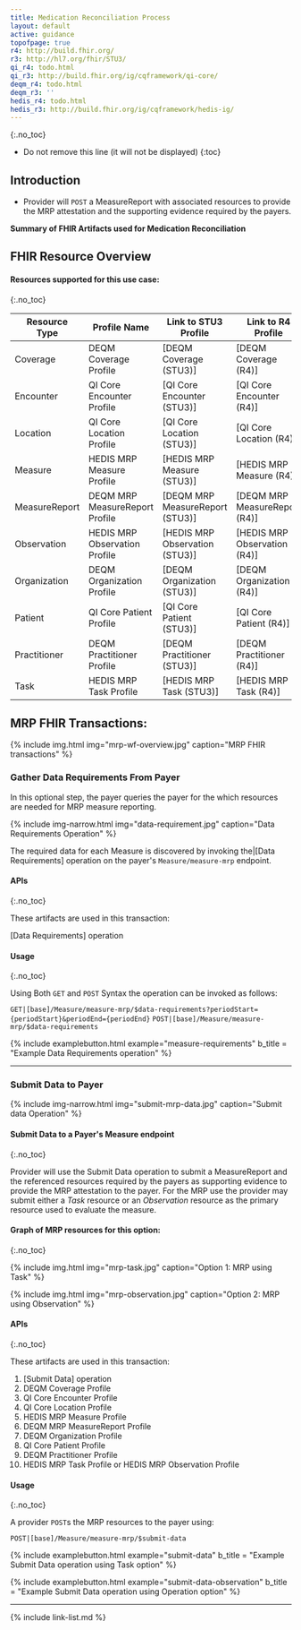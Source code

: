 ```yaml
---
title: Medication Reconciliation Process
layout: default
active: guidance
topofpage: true
r4: http://build.fhir.org/
r3: http://hl7.org/fhir/STU3/
qi_r4: todo.html
qi_r3: http://build.fhir.org/ig/cqframework/qi-core/
deqm_r4: todo.html
deqm_r3: ''
hedis_r4: todo.html
hedis_r3: http://build.fhir.org/ig/cqframework/hedis-ig/
---
```


{:.no_toc}

<!-- TOC  the css styling for this is \pages\assets\css\project.css under 'markdown-toc'-->

* Do not remove this line (it will not be displayed)
{:toc}

##  Introduction

- Provider will `POST` a MeasureReport with associated resources to provide the MRP attestation and the supporting evidence required by the payers.


**Summary of FHIR Artifacts used for Medication Reconciliation**

## FHIR Resource Overview

#### Resources supported for this use case:
{:.no_toc}

|Resource Type|Profile Name|Link to STU3 Profile|Link to R4 Profile|
|---|---|---|---|
|Coverage|DEQM Coverage Profile|[DEQM Coverage (STU3)]|[DEQM Coverage (R4)]|
|Encounter|QI Core Encounter Profile|[QI Core Encounter (STU3)]|[QI Core Encounter (R4)]|
|Location|QI Core Location Profile|[QI Core Location (STU3)]|[QI Core Location (R4)]|
|Measure|HEDIS MRP Measure Profile|[HEDIS MRP Measure (STU3)]|[HEDIS MRP Measure (R4)]|
|MeasureReport|DEQM MRP MeasureReport Profile|[DEQM MRP MeasureReport (STU3)]|[DEQM MRP MeasureReport (R4)]|
|Observation|HEDIS MRP Observation Profile|[HEDIS MRP Observation (STU3)]|[HEDIS MRP Observation (R4)]|
|Organization|DEQM Organization Profile|[DEQM Organization (STU3)]|[DEQM Organization (R4)]|
|Patient|QI Core Patient Profile|[QI Core Patient (STU3)]|[QI Core Patient (R4)]|
|Practitioner|DEQM Practitioner Profile|[DEQM Practitioner (STU3)]|[DEQM Practitioner (R4)]|
|Task|HEDIS MRP Task Profile|[HEDIS MRP Task (STU3)]|[HEDIS MRP Task (R4)]|

<!--
|Resource|Argo DSTU2|US Core STU3|Argonaut/USCore R4|
|---|---|---|---|
|Patient|Y|Y|Pending  publication of R4|
|Practitioner|Y|Y|Pending  publication of R4|
|Organization|Y|Y|Pending  publication of R4|
|Location|N|Y|Pending  publication of R4|
|PractionerRole|N|Y|Pending  publication of R4|
|Procedure|Y|Y|Pending  publication of R4|
|Coverage|N|N|No Plans|
|Observation|Y ( as vitals, lab results, smoking|Y ( as vitals, lab results, smoking|Pending  publication of R4|
|Task|N|N|No Plans|

-->

## MRP FHIR Transactions:

{% include img.html img="mrp-wf-overview.jpg" caption="MRP FHIR transactions" %}

### Gather Data Requirements From Payer


In this optional step, the payer queries the payer for the which resources are needed for MRP measure reporting.

{% include img-narrow.html img="data-requirement.jpg" caption="Data Requirements Operation" %}

The required data for each Measure is discovered by invoking the|[Data Requirements] operation on the payer's `Measure/measure-mrp` endpoint.

#### APIs
{:.no_toc}

These artifacts are used in this transaction:

[Data Requirements] operation

#### Usage
{:.no_toc}

Using Both `GET` and `POST` Syntax the operation can be invoked as follows:

`GET|[base]/Measure/measure-mrp/$data-requirements?periodStart={periodStart}&periodEnd={periodEnd}`
`POST|[base]/Measure/measure-mrp/$data-requirements`

{% include examplebutton.html example="measure-requirements" b_title = "Example Data Requirements operation" %}

---

### Submit Data to Payer

{% include img-narrow.html img="submit-mrp-data.jpg" caption="Submit data Operation" %}

#### Submit Data to a Payer's Measure endpoint
{:.no_toc}

Provider will use the Submit Data operation to submit a MeasureReport and the referenced resources required by the payers as supporting evidence to provide the MRP attestation to the payer.  For the MRP use the provider may submit either a *Task* resource or an *Observation* resource as the primary resource used to evaluate the measure.

#### Graph of MRP resources for this option:
{:.no_toc}

{% include img.html img="mrp-task.jpg" caption="Option 1: MRP using Task" %}

{% include img.html img="mrp-observation.jpg" caption="Option 2: MRP using Observation" %}

#### APIs
{:.no_toc}

These artifacts are used in this transaction:

1. [Submit Data] operation
1. DEQM Coverage Profile
1. QI Core Encounter Profile
1. QI Core Location Profile
1. HEDIS MRP Measure Profile
1. DEQM MRP MeasureReport Profile
1. DEQM Organization Profile
1. QI Core Patient Profile
1. DEQM Practitioner Profile
1. HEDIS MRP Task Profile or HEDIS MRP Observation Profile

#### Usage
{:.no_toc}

A provider `POST`s the MRP resources to the payer using:

`POST|[base]/Measure/measure-mrp/$submit-data`



{% include examplebutton.html example="submit-data" b_title = "Example Submit Data operation using Task option" %}

<!--
[![Run in Postman](https://run.pstmn.io/button.svg)](https://app.getpostman.com/run-collection/22fbcdcc6df16bace3b0)
-->


{% include examplebutton.html example="submit-data-observation"  b_title = "Example Submit Data operation using Operation option" %}

<!-- >[![Run in Postman](https://run.pstmn.io/button.svg)](https://app.getpostman.com/run-collection/22fbcdcc6df16bace3b0)
-->

---
<!--{% raw %}

### Usage

example how to use a button to expand an inline example....

{% include examplebutton.html example="foo" %}

{% endraw %}-->

{% include link-list.md %}

